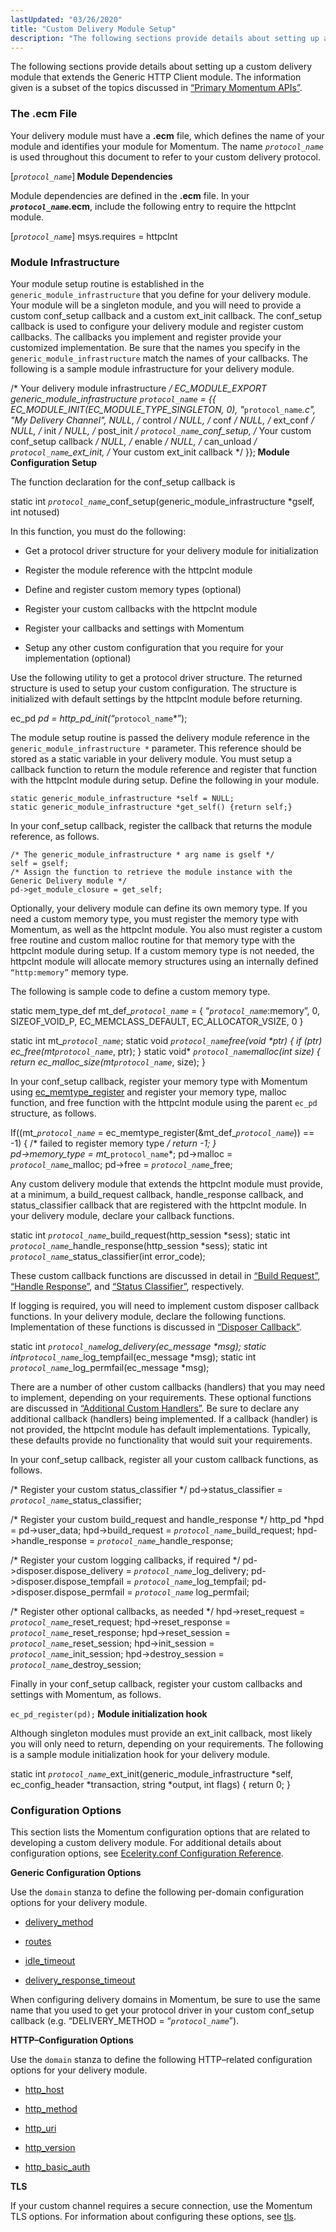 ```yaml
---
lastUpdated: "03/26/2020"
title: "Custom Delivery Module Setup"
description: "The following sections provide details about setting up a custom delivery module that extends the Generic HTTP Client module The information given is a subset of the topics discussed in Section 1 3 Primary Momentum AP Is Your delivery module must have a ecm file which defines the name of..."
---
```


The following sections provide details about setting up a custom delivery module that extends the Generic HTTP Client module. The information given is a subset of the topics discussed in [“Primary Momentum APIs”](/momentum/3/3-api/arch-primary-apis).

### <a name="custom_channels.ecm.file"></a> The .ecm File

Your delivery module must have a **.ecm** file, which defines the name of your module and identifies your module for Momentum. The name *`protocol_name`* is used throughout this document to refer to your custom delivery protocol.

[*`protocol_name`*]**<a name="custom_channels.module.dependencies"></a> Module Dependencies**

Module dependencies are defined in the **.ecm** file. In your ***`protocol_name`*.ecm**, include the following entry to require the httpclnt module.

[*`protocol_name`*]
msys.requires = httpclnt
### <a name="custom_channels.module.infrastructure"></a> Module Infrastructure

Your module setup routine is established in the `generic_module_infrastructure` that you define for your delivery module. Your module will be a singleton module, and you will need to provide a custom conf_setup callback and a custom ext_init callback. The conf_setup callback is used to configure your delivery module and register custom callbacks. The callbacks you implement and register provide your customized implementation. Be sure that the names you specify in the `generic_module_infrastructure` match the names of your callbacks. The following is a sample module infrastructure for your delivery module.

/* Your delivery module infrastructure */ 
EC_MODULE_EXPORT
generic_module_infrastructure *`protocol_name`* = {{
    EC_MODULE_INIT(EC_MODULE_TYPE_SINGLETON, 0),
    "*`protocol_name`*.c",
    "My Delivery Channel",
    NULL,     /* control  */
    NULL,     /* conf     */
    NULL,     /* ext_conf */
    NULL,     /* init */
    NULL,     /* post_init */
    *`protocol_name`*_conf_setup, /* Your custom conf_setup callback  */
    NULL,     /* enable */
    NULL,     /* can_unload */
    *`protocol_name`*_ext_init, /* Your custom ext_init callback */
}};**<a name="custom_channels.config.routine"></a> Module Configuration Setup**

The function declaration for the conf_setup callback is

static int *`protocol_name`*_conf_setup(generic_module_infrastructure *gself, int notused)

In this function, you must do the following:

*   Get a protocol driver structure for your delivery module for initialization

*   Register the module reference with the httpclnt module

*   Define and register custom memory types (optional)

*   Register your custom callbacks with the httpclnt module

*   Register your callbacks and settings with Momentum

*   Setup any other custom configuration that you require for your implementation (optional)

Use the following utility to get a protocol driver structure. The returned structure is used to setup your custom configuration. The structure is initialized with default settings by the httpclnt module before returning.

ec_pd *pd = http_pd_init(“*`protocol_name`*”);

The module setup routine is passed the delivery module reference in the `generic_module_infrastructure *` parameter. This reference should be stored as a static variable in your delivery module. You must setup a callback function to return the module reference and register that function with the httpclnt module during setup. Define the following in your module.

```
static generic_module_infrastructure *self = NULL;
static generic_module_infrastructure *get_self() {return self;}
```

In your conf_setup callback, register the callback that returns the module reference, as follows.

```
/* The generic_module_infrastructure * arg name is gself */          
self = gself;  
/* Assign the function to retrieve the module instance with the Generic Delivery module */
pd->get_module_closure = get_self;
```

Optionally, your delivery module can define its own memory type. If you need a custom memory type, you must register the memory type with Momentum, as well as the httpclnt module. You also must register a custom free routine and custom malloc routine for that memory type with the httpclnt module during setup. If a custom memory type is not needed, the httpclnt module will allocate memory structures using an internally defined `“http:memory”` memory type.

The following is sample code to define a custom memory type.

static mem_type_def mt_def_*`protocol_name`* = {
 “*`protocol_name`*:memory”,
 0,
  SIZEOF_VOID_P,
  EC_MEMCLASS_DEFAULT,
  EC_ALLOCATOR_VSIZE,
  0
}

static int mt_*`protocol_name`*;
static void *`protocol_name`*_free(void *ptr) 
          { if (ptr) ec_free(mt_*`protocol_name`*, ptr); }
static void* *`protocol_name`*_malloc(int size) 
          { return ec_malloc_size(mt_*`protocol_name`*, size); }

In your conf_setup callback, register your memory type with Momentum using [ec_memtype_register](/momentum/3/3-api/apis-ec-memtype-register) and register your memory type, malloc function, and free function with the httpclnt module using the parent `ec_pd` structure, as follows.

If((mt_*`protocol_name`* = ec_memtype_register(&mt_def_*`protocol_name`*)) == -1)
{
	/* failed to register memory type */
	return -1;
}  
pd->memory_type = mt_*`protocol_name`*;
pd->malloc = *`protocol_name`*_malloc;
pd->free = *`protocol_name`*_free;

Any custom delivery module that extends the httpclnt module must provide, at a minimum, a build_request callback, handle_response callback, and status_classifier callback that are registered with the httpclnt module. In your delivery module, declare your callback functions.

static int *`protocol_name`*_build_request(http_session *sess);
static int *`protocol_name`*_handle_response(http_session *sess);
static int *`protocol_name`*_status_classifier(int error_code);

These custom callback functions are discussed in detail in [“Build Request”](/momentum/3/3-api/custom-channels-custom-routines#custom_channels.build.request), [“Handle Response”](/momentum/3/3-api/custom-channels-custom-routines#custom_channels.handle.response), and [“Status Classifier”](/momentum/3/3-api/custom-channels-custom-routines#custom_channels.status.classifier), respectively.

If logging is required, you will need to implement custom disposer callback functions. In your delivery module, declare the following functions. Implementation of these functions is discussed in [“Disposer Callback”](/momentum/3/3-api/custom-channels-custom-routines#custom_channels.disposer).

static int *`protocol_name`*_log_delivery(ec_message *msg);
static int_*`protocol_name`*_log_tempfail(ec_message *msg);
static int *`protocol_name`*_log_permfail(ec_message *msg);

There are a number of other custom callbacks (handlers) that you may need to implement, depending on your requirements. These optional functions are discussed in [“Additional Custom Handlers”](/momentum/3/3-api/custom-channels-custom-routines#custom_channels.optional.handlers). Be sure to declare any additional callback (handlers) being implemented. If a callback (handler) is not provided, the httpclnt module has default implementations. Typically, these defaults provide no functionality that would suit your requirements.

In your conf_setup callback, register all your custom callback functions, as follows.

/* Register your custom status_classifier */
pd->status_classifier = *`protocol_name`*_status_classifier;

/* Register your custom build_request and handle_response */
http_pd *hpd = pd->user_data;
hpd->build_request = *`protocol_name`*_build_request;
hpd->handle_response = *`protocol_name`*_handle_response;

/* Register your custom logging callbacks, if required */
pd->disposer.dispose_delivery = *`protocol_name`*_log_delivery;
pd->disposer.dispose_tempfail = *`protocol_name`*_log_tempfail;
pd->disposer.dispose_permfail = *`protocol_name`* log_permfail;

/* Register other optional callbacks, as needed */
hpd->reset_request = *`protocol_name`*_reset_request;
hpd->reset_response = *`protocol_name`*_reset_response;
hpd->reset_session = *`protocol_name`*_reset_session;
hpd->init_session = *`protocol_name`*_init_session;
hpd->destroy_session = *`protocol_name`*_destroy_session;

Finally in your conf_setup callback, register your custom callbacks and settings with Momentum, as follows.

`ec_pd_register(pd);`**<a name="custom_channels.init.hook"></a> Module initialization hook**

Although singleton modules must provide an ext_init callback, most likely you will only need to return, depending on your requirements. The following is a sample module initialization hook for your delivery module.

static int *`protocol_name`*_ext_init(generic_module_infrastructure *self,
  ec_config_header *transaction, string *output, int flags)
{
  return 0;
}
### <a name="custom_channels.configuration.options"></a> Configuration Options

This section lists the Momentum configuration options that are related to developing a custom delivery module. For additional details about configuration options, see [Ecelerity.conf Configuration Reference](/momentum/3/3-reference/conf-ref).

**<a name="custom_channels.generic.options"></a> Generic Configuration Options**

Use the `domain` stanza to define the following per-domain configuration options for your delivery module.

*   [delivery_method](/momentum/3/3-reference/3-reference-conf-ref-delivery-method)

*   [routes](/momentum/3/3-reference/3-reference-conf-ref-routes)

*   [idle_timeout](/momentum/3/3-reference/3-reference-conf-ref-idle-timeout)

*   [delivery_response_timeout](/momentum/3/3-reference/3-reference-conf-ref-delivery-response-timeout)

When configuring delivery domains in Momentum, be sure to use the same name that you used to get your protocol driver in your custom conf_setup callback (e.g. “DELIVERY_METHOD = “*`protocol_name`*”).

**<a name="custom_channels.http.options"></a> HTTP–Configuration Options**

Use the `domain` stanza to define the following HTTP–related configuration options for your delivery module.

*   [http_host](/momentum/3/3-reference/3-reference-conf-ref-http-host)

*   [http_method](/momentum/3/3-reference/3-reference-conf-ref-http-method)

*   [http_uri](/momentum/3/3-reference/3-reference-conf-ref-http-uri)

*   [http_version](/momentum/3/3-reference/3-reference-conf-ref-http-version)

*   [http_basic_auth](/momentum/3/3-reference/3-reference-conf-ref-http-basic-auth)

**<a name="custom_channels.tls"></a> TLS**

If your custom channel requires a secure connection, use the Momentum TLS options. For information about configuring these options, see [tls](/momentum/3/3-reference/conf-ref-tls).